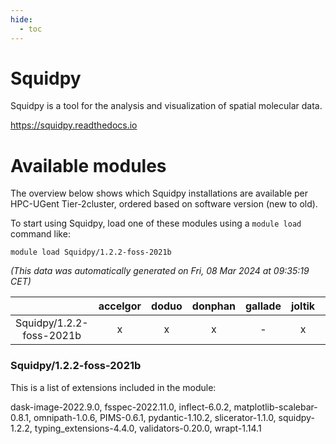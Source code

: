 ```yaml
---
hide:
  - toc
---
```


Squidpy
=======


Squidpy is a tool for the analysis and visualization of spatial molecular data.

https://squidpy.readthedocs.io
# Available modules


The overview below shows which Squidpy installations are available per HPC-UGent Tier-2cluster, ordered based on software version (new to old).

To start using Squidpy, load one of these modules using a `module load` command like:

```shell
module load Squidpy/1.2.2-foss-2021b
```

*(This data was automatically generated on Fri, 08 Mar 2024 at 09:35:19 CET)*  

| |accelgor|doduo|donphan|gallade|joltik|skitty|
| :---: | :---: | :---: | :---: | :---: | :---: | :---: |
|Squidpy/1.2.2-foss-2021b|x|x|x|-|x|x|


### Squidpy/1.2.2-foss-2021b

This is a list of extensions included in the module:

dask-image-2022.9.0, fsspec-2022.11.0, inflect-6.0.2, matplotlib-scalebar-0.8.1, omnipath-1.0.6, PIMS-0.6.1, pydantic-1.10.2, slicerator-1.1.0, squidpy-1.2.2, typing_extensions-4.4.0, validators-0.20.0, wrapt-1.14.1